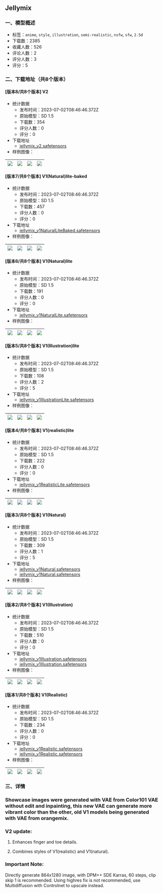 ## Jellymix
### 一、模型概述

- 标签：`anime`, `style`, `illustration`, `semi-realistic`, `nsfw`, `sfw`, `2.5d`
- 下载数：2385
- 收藏人数：526
- 评论人数：2
- 评分人数：3
- 评分：5

### 二、下载地址（共8个版本）

#### [版本8/共8个版本] V2

- 统计数据
  - 发布时间：2023-07-02T08:46:46.372Z
  - 原始模型：SD 1.5
  - 下载数：354
  - 评分人数：0
  - 评分：0
- 下载地址
  - [jellymix_v2.safetensors](https://civitai.com/api/download/models/108529)
- 样例图像：

| <img src="https://image.civitai.com/xG1nkqKTMzGDvpLrqFT7WA/1f7dcc50-2084-44a1-849e-d507ff54050d/width=450/1370012.jpeg" /> | <img src="https://image.civitai.com/xG1nkqKTMzGDvpLrqFT7WA/043d708f-e8d6-45bb-ba8a-0b93c6b3d2f3/width=450/1370160.jpeg" /> | <img src="https://image.civitai.com/xG1nkqKTMzGDvpLrqFT7WA/7c7a4661-533d-40ec-a41e-c7c6b1378360/width=450/1370129.jpeg" /> | <img src="https://image.civitai.com/xG1nkqKTMzGDvpLrqFT7WA/68252485-ffb6-484c-b7d5-de85ef037f7f/width=450/1370037.jpeg" /> |
| ---- | ---- | ---- | ---- |

#### [版本7/共8个版本] V1(Natural)lite-baked

- 统计数据
  - 发布时间：2023-07-02T08:46:46.372Z
  - 原始模型：SD 1.5
  - 下载数：457
  - 评分人数：0
  - 评分：0
- 下载地址
  - [jellymix_v1NaturalLiteBaked.safetensors](https://civitai.com/api/download/models/78493)
- 样例图像：

| <img src="https://image.civitai.com/xG1nkqKTMzGDvpLrqFT7WA/5d77d6b5-df44-4a8a-81af-5d4d059e4434/width=450/880701.jpeg" /> | <img src="https://image.civitai.com/xG1nkqKTMzGDvpLrqFT7WA/884834dc-893c-4718-b30a-9b4e26628a9a/width=450/880702.jpeg" /> | <img src="https://image.civitai.com/xG1nkqKTMzGDvpLrqFT7WA/2b3f8742-0933-4037-bc1b-255c9a1c8739/width=450/880151.jpeg" /> | <img src="https://image.civitai.com/xG1nkqKTMzGDvpLrqFT7WA/416b0411-6c30-43c1-a804-dfd550fe9bc5/width=450/880149.jpeg" /> |
| ---- | ---- | ---- | ---- |

#### [版本6/共8个版本] V1(Natural)lite

- 统计数据
  - 发布时间：2023-07-02T08:46:46.372Z
  - 原始模型：SD 1.5
  - 下载数：191
  - 评分人数：0
  - 评分：0
- 下载地址
  - [jellymix_v1NaturalLite.safetensors](https://civitai.com/api/download/models/33192)
- 样例图像：

| <img src="https://image.civitai.com/xG1nkqKTMzGDvpLrqFT7WA/c0fe90f8-870c-447c-2363-b3f96ee56700/width=450/378189.jpeg" /> | <img src="https://image.civitai.com/xG1nkqKTMzGDvpLrqFT7WA/39999751-a650-4aaa-9927-364a14699600/width=450/378188.jpeg" /> | <img src="https://image.civitai.com/xG1nkqKTMzGDvpLrqFT7WA/851710de-7b50-4502-35a5-f3f92ad35400/width=450/378185.jpeg" /> | <img src="https://image.civitai.com/xG1nkqKTMzGDvpLrqFT7WA/b49aea0e-9e8e-4516-2868-e3aa935a6e00/width=450/378187.jpeg" /> |
| ---- | ---- | ---- | ---- |

#### [版本5/共8个版本] V1(Illustration)lite

- 统计数据
  - 发布时间：2023-07-02T08:46:46.372Z
  - 原始模型：SD 1.5
  - 下载数：108
  - 评分人数：2
  - 评分：5
- 下载地址
  - [jellymix_v1IllustrationLite.safetensors](https://civitai.com/api/download/models/32459)
- 样例图像：

| <img src="https://image.civitai.com/xG1nkqKTMzGDvpLrqFT7WA/12dd3e71-575c-480e-8d17-77ead57ea100/width=450/369928.jpeg" /> | <img src="https://image.civitai.com/xG1nkqKTMzGDvpLrqFT7WA/bf9e6b44-627f-45fc-44d6-7443ced0ff00/width=450/370785.jpeg" /> | <img src="https://image.civitai.com/xG1nkqKTMzGDvpLrqFT7WA/99a946d8-3db5-43f7-9bcd-b67a4ccb5300/width=450/369888.jpeg" /> | <img src="https://image.civitai.com/xG1nkqKTMzGDvpLrqFT7WA/a5f01f68-4e81-41ef-2aca-adc3df0bb500/width=450/369887.jpeg" /> |
| ---- | ---- | ---- | ---- |

#### [版本4/共8个版本] V1(realistic)lite

- 统计数据
  - 发布时间：2023-07-02T08:46:46.372Z
  - 原始模型：SD 1.5
  - 下载数：222
  - 评分人数：0
  - 评分：0
- 下载地址
  - [jellymix_v1RealisticLite.safetensors](https://civitai.com/api/download/models/32461)
- 样例图像：

| <img src="https://image.civitai.com/xG1nkqKTMzGDvpLrqFT7WA/754a09af-0421-4caa-f778-a4649c98ad00/width=450/369927.jpeg" /> | <img src="https://image.civitai.com/xG1nkqKTMzGDvpLrqFT7WA/d0c8f868-5f3f-4101-8398-8d55ceb8fa00/width=450/370784.jpeg" /> | <img src="https://image.civitai.com/xG1nkqKTMzGDvpLrqFT7WA/32c5a7b0-a4dd-46b4-1f2c-506d8db9e200/width=450/369925.jpeg" /> | <img src="https://image.civitai.com/xG1nkqKTMzGDvpLrqFT7WA/28ac68a6-8fa3-46e9-d0ce-5299428cf300/width=450/369924.jpeg" /> |
| ---- | ---- | ---- | ---- |

#### [版本3/共8个版本] V1(Natural)

- 统计数据
  - 发布时间：2023-07-02T08:46:46.372Z
  - 原始模型：SD 1.5
  - 下载数：309
  - 评分人数：1
  - 评分：5
- 下载地址
  - [jellymix_v1Natural.safetensors](https://civitai.com/api/download/models/29462)
  - [jellymix_v1Natural.safetensors](https://civitai.com/api/download/models/29462?type=Model&format=SafeTensor&size=full&fp=fp32)
- 样例图像：

| <img src="https://image.civitai.com/xG1nkqKTMzGDvpLrqFT7WA/4920ff9b-89c8-4ea5-ab96-afa3a0a47a55/width=450/862107.jpeg" /> | <img src="https://image.civitai.com/xG1nkqKTMzGDvpLrqFT7WA/e2a8ef33-5301-4da4-8f37-0ed5c8171600/width=450/423114.jpeg" /> | <img src="https://image.civitai.com/xG1nkqKTMzGDvpLrqFT7WA/02619f7a-2b2f-4baf-2dbe-4ce5a213bc00/width=450/333329.jpeg" /> | <img src="https://image.civitai.com/xG1nkqKTMzGDvpLrqFT7WA/b86e85cf-4718-4118-15b9-a8f9294fdb00/width=450/333331.jpeg" /> |
| ---- | ---- | ---- | ---- |

#### [版本2/共8个版本] V1(Illustration)

- 统计数据
  - 发布时间：2023-07-02T08:46:46.372Z
  - 原始模型：SD 1.5
  - 下载数：510
  - 评分人数：0
  - 评分：0
- 下载地址
  - [jellymix_v1Illustration.safetensors](https://civitai.com/api/download/models/29420?type=Model&format=SafeTensor&size=full&fp=fp32)
  - [jellymix_v1Illustration.safetensors](https://civitai.com/api/download/models/29420)
- 样例图像：

| <img src="https://image.civitai.com/xG1nkqKTMzGDvpLrqFT7WA/faf40c27-5a7e-4ecf-1315-c06928174c00/width=450/332777.jpeg" /> | <img src="https://image.civitai.com/xG1nkqKTMzGDvpLrqFT7WA/be4d9ba1-aacb-4462-4b6d-ee7e6c0f5b00/width=450/370818.jpeg" /> | <img src="https://image.civitai.com/xG1nkqKTMzGDvpLrqFT7WA/768b4c9c-ca1f-4aea-4600-3233a0240100/width=450/332778.jpeg" /> | <img src="https://image.civitai.com/xG1nkqKTMzGDvpLrqFT7WA/b3540cef-9109-491b-31ce-2cd4a7e48f00/width=450/370817.jpeg" /> |
| ---- | ---- | ---- | ---- |

#### [版本1/共8个版本] V1(Realistic)

- 统计数据
  - 发布时间：2023-07-02T08:46:46.372Z
  - 原始模型：SD 1.5
  - 下载数：234
  - 评分人数：0
  - 评分：0
- 下载地址
  - [jellymix_v1Realistic.safetensors](https://civitai.com/api/download/models/29427)
  - [jellymix_v1Realistic.safetensors](https://civitai.com/api/download/models/29427?type=Model&format=SafeTensor&size=full&fp=fp32)
- 样例图像：

| <img src="https://image.civitai.com/xG1nkqKTMzGDvpLrqFT7WA/f890ed8f-fe67-49da-0c23-a8f284e6e600/width=450/332869.jpeg" /> | <img src="https://image.civitai.com/xG1nkqKTMzGDvpLrqFT7WA/e9e9d024-d879-418f-ceaa-55f294a5e400/width=450/332871.jpeg" /> | <img src="https://image.civitai.com/xG1nkqKTMzGDvpLrqFT7WA/46c40532-9896-4d03-7542-66deb9ebdd00/width=450/334748.jpeg" /> | <img src="https://image.civitai.com/xG1nkqKTMzGDvpLrqFT7WA/c0bc5c39-91d7-410a-0f8d-5cf7ef234100/width=450/332870.jpeg" /> |
| ---- | ---- | ---- | ---- |


### 三、详情
<h3 id="showcase-images-for-jellymixnatural-baked-fp16-no-ema-were-generated-with-vae-from-color101-vae-without-edit-and-inpainting-this-new-model-can-generate-more-vibrant-color-than-the-other-old-models-being-generated-with-vae-from-orangemix">Showcase images were generated with VAE from Color101 VAE without edit and inpainting, this new VAE can generate more vibrant color than the other, <strong>old</strong> V1 models being generated with VAE from orangemix.</h3><p></p><h3 id="heading-19">V2 update:</h3><ol><li><p>Enhances finger and toe details.</p></li><li><p>Combines styles of V1(realistic) and V1(natural).</p></li></ol><p></p><h3 id="important-note">Important Note:</h3><p>Directly generate 864x1280 image, with DPM++ SDE Karras, 60 steps, clip skip 1 is recommended. Using highres fix is not recommended, use Multidiffusion with Controlnet to upscale instead.</p><h2 id="heading-13"></h2>